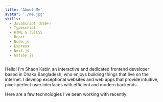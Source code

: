 ```yaml
---
title: 'About Me'
avatar: './me.jpg'
skills:
  - JavaScript (ES6+)
  - Typescript
  - HTML & (S)CSS
  - React
  - Node.js
  - Express
  - Next.js
  - Gatsby.js
---
```


Hello! I'm Shaon Kabir, an interactive and dedicated frontend developer based in Dhaka,Bangladesh, who enjoys building things that live on the internet. I develop exceptional websites and web apps that provide intuitive, pixel-perfect user interfaces with efficient and modern backends.

Here are a few technologies I've been working with recently:
